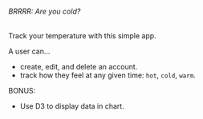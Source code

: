 ###### BRRRR: Are you cold?

Track your temperature with this simple app.

A user can...
- create, edit, and delete an account.
- track how they feel at any given time: `hot`, `cold`, `warm`.

BONUS:
- Use D3 to display data in chart.
